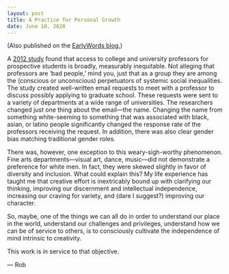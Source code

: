 ```yaml
---
layout: post
title: A Practice for Personal Growth
date: June 10, 2020
---
```


(Also published on the [EarlyWords blog.](https://earlywords.io/articles/a-practice-for-personal-growth))

A <a href="https://papers.ssrn.com/sol3/papers.cfm?abstract_id=2063742" target="_blank">2012 study</a> found that access to college and university professors for prospective students is broadly, measurably inequitable. Not alleging that professors are ‘bad people,’ mind you, just that as a group they are among the (conscious or unconscious) perpetuators of systemic social inequalities. The study created well-written email requests to meet with a professor to discuss possibly applying to graduate school. These requests were sent to a variety of departments at a wide range of universities. The researchers changed just one thing about the email—the name. Changing the name from something white-seeming to something that was associated with black, asian, or latino people significantly changed the response rate of the professors receiving the request. In addition, there was also clear gender bias matching traditional gender roles.

There was, however, one exception to this weary-sigh-worthy phenomenon. Fine arts departments—visual art, dance, music—did not demonstrate a preference for white men. In fact, they were skewed slightly in favor of diversity and inclusion. What could explain this? My life experience has taught me that creative effort is inextricably bound up with clarifying our thinking, improving our discernment and intellectual independence, increasing our craving for variety, and (dare I suggest?) improving our character.

So, maybe, one of the things we can all do in order to understand our place in the world, understand our challenges and privileges, understand how we can be of service to others, is to consciously cultivate the independence of mind intrinsic to creativity.

This work is in service to that objective.

— Rob
